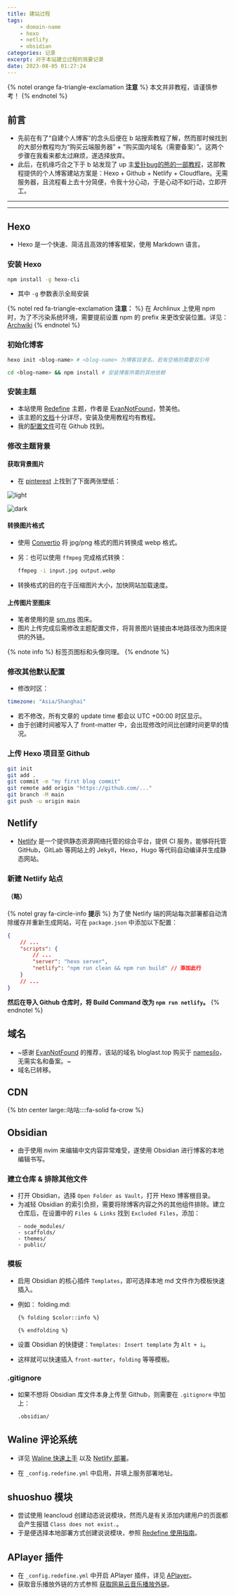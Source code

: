 ```yaml
---
title: 建站过程
tags:
    - domain-name
    - hexo
    - netlify
    - obsidian
categories: 记录
excerpt: 对于本站建立过程的简要记录
date: 2023-08-05 01:27:24
---
```


{% notel orange fa-triangle-exclamation **注意** %}
本文并非教程，请谨慎参考！
{% endnotel %}

## 前言

-   先前在有了“自建个人博客”的念头后便在 b 站搜索教程了解，然而那时候找到的大部分教程均为“购买云端服务器” + “购买国内域名（需要备案）”。这两个步骤在我看来都太过麻烦，遂选择放弃。
-   此后，在机缘巧合之下于 b 站发现了 up 主[爱扑bug的熊的一部教程](https://www.bilibili.com/video/BV1qD4y1z783)，这部教程提供的个人博客建站方案是：Hexo + Github + Netlify + Cloudflare。无需服务器，且流程看上去十分简便，令我十分心动，于是心动不如行动，立即开工。

---

---

## Hexo

-   Hexo 是一个快速、简洁且高效的博客框架，使用 Markdown 语言。

### 安装 Hexo

```bash
npm install -g hexo-cli
```

-   其中 `-g` 参数表示全局安装

{% notel red fa-triangle-exclamation **注意：** %}
在 Archlinux 上使用 npm 时，为了不污染系统环境，需要提前设置 npm 的 prefix 来更改安装位置。详见：[Archwiki](https://wiki.archlinux.org/title/Node.js#Allow_user-wide_installations)
{% endnotel %}

### 初始化博客

```bash
hexo init <blog-name> # <blog-name> 为博客目录名，若有空格则需要双引号
```

```bash
cd <blog-name> && npm install # 安装博客所需的其他依赖
```

### 安装主题

-   本站使用 [Redefine](https://redefine-docs.ohevan.com/en/getting-started) 主题，作者是 [EvanNotFound](https://github.com/EvanNotFound)，赞美他。
-   该主题的[文档](https://redefine-docs.ohevan.com/en/getting-started)十分详尽，安装及使用教程均有教程。
-   我的[配置文件](https://github.com/LAST7/LastBlog/blob/main/_config.redefine.yml)可在 Github 找到。

### 修改主题背景

#### 获取背景图片

-   在 [pinterest](https://www.pinterest.com/) 上找到了下面两张壁纸：

![light](https://s2.loli.net/2023/09/13/PfzhYMel5sIJTwU.webp)

![dark](https://s2.loli.net/2023/09/13/QOEFRSeUMVmJIxX.webp)

#### 转换图片格式

-   使用 [Convertio](https://convertio.co/) 将 jpg/png 格式的图片转换成 webp 格式。
-   另：也可以使用 `ffmpeg` 完成格式转换：

    ```bash
    ffmpeg -i input.jpg output.webp
    ```

-   转换格式的目的在于压缩图片大小，加快网站加载速度。

#### 上传图片至图床

-   笔者使用的是 [sm.ms](https://sm.ms/) 图床。
-   图片上传完成后需修改主题配置文件，将背景图片链接由本地路径改为图床提供的外链。

{% note info  %}
标签页图标和头像同理。
{% endnote %}

### 修改其他默认配置

-   修改时区：

```yaml
timezone: "Asia/Shanghai"
```

-   若不修改，所有文章的 update time 都会以 UTC +00:00 时区显示。
-   由于创建时间被写入了 front-matter 中，会出现修改时间比创建时间更早的情况。

### 上传 Hexo 项目至 Github

```bash
git init
git add .
git commit -m "my first blog commit"
git remote add origin "https://github.com/..."
git branch -M main
git push -u origin main
```

## Netlify

-   [Netlify](https://www.netlify.com/) 是一个提供静态资源网络托管的综合平台，提供 CI 服务，能够将托管 GitHub，GitLab 等网站上的 Jekyll，Hexo，Hugo 等代码自动编译并生成静态网站。

### 新建 Netlify 站点

#### **（略）**

{% notel gray fa-circle-info **提示** %}
为了使 Netlify 端的网站每次部署都自动清除缓存并重新生成网站，可在 `package.json` 中添加以下配置：

```json
{
    // ...
    "scripts": {
        // ...
        "server": "hexo server",
        "netlify": "npm run clean && npm run build" // 添加此行
    }
    // ...
}
```

**然后在导入 Github 仓库时，将 Build Command 改为 `npm run netlify`。**
{% endnotel %}

## 域名

-   ~感谢 [EvanNotFound](https://github.com/EvanNotFound) 的推荐，该站的域名 bloglast.top 购买于 [namesilo](https://www.namesilo.com/)，无需实名和备案。~
-   域名已转移。

## CDN

{% btn center large::咕咕::::fa-solid fa-crow %}

## Obsidian

-   由于使用 nvim 来编辑中文内容异常难受，遂使用 Obsidian 进行博客的本地编辑书写。

### 建立仓库 & 排除其他文件

-   打开 Obsidian，选择 `Open Folder as Vault`，打开 Hexo 博客根目录。
-   为减轻 Obsidian 的索引负担，需要将除博客内容之外的其他组件排除。建立仓库后，在设置中的 `Files & Links` 找到 `Excluded Files`，添加：
    ```plaintext
    - node_modules/
    - scaffolds/
    - themes/
    - public/
    ```

### 模板

-   启用 Obsidian 的核心插件 `Templates`，即可选择本地 md 文件作为模板快速插入。
-   例如：
    folding.md:

    ```markdown
    {% folding $color::info %}

    {% endfolding %}
    ```

-   设置 Obsidian 的快捷键：`Templates: Insert template` 为 `Alt + i`。
-   这样就可以快速插入 `front-matter`，`folding` 等等模板。

### .gitignore

-   如果不想将 Obsidian 库文件本身上传至 Github，则需要在 `.gitignore` 中加上：
    ```plaintext
    .obsidian/
    ```

## Waline 评论系统

-   详见 [Waline 快速上手](https://waline.js.org/guide/get-started/) 以及 [Netlify 部署](https://waline.js.org/guide/deploy/netlify.html)。

-   在 `_config.redefine.yml` 中启用，并填上服务部署地址。

## shuoshuo 模块

-   尝试使用 leancloud 创建动态说说模块，然而凡是有关添加内建用户的页面都会产生报错 `Class does not exist.`。
-   于是便选择本地部署方式创建说说模块，参照 [Redefine 使用指南](https://redefine-docs.ohevan.com/shuoshuo/essays)。

## APlayer 插件

-   在 `_config.redefine.yml` 中开启 APlayer 插件，详见 [APlayer](https://github.com/DIYgod/APlayer)。
-   获取音乐播放外链的方式参照 [获取网易云音乐播放外链](https://blog.imlast.top/2023/08/07/%E7%BD%91%E6%98%93%E4%BA%91%E6%92%AD%E6%94%BE%E5%A4%96%E9%93%BE/)。
